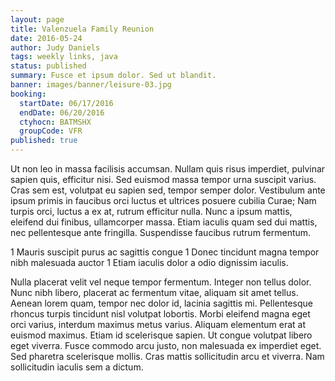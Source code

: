 ```yaml
---
layout: page
title: Valenzuela Family Reunion
date: 2016-05-24
author: Judy Daniels
tags: weekly links, java
status: published
summary: Fusce et ipsum dolor. Sed ut blandit.
banner: images/banner/leisure-03.jpg
booking:
  startDate: 06/17/2016
  endDate: 06/20/2016
  ctyhocn: BATMSHX
  groupCode: VFR
published: true
---
```

Ut non leo in massa facilisis accumsan. Nullam quis risus imperdiet, pulvinar sapien quis, efficitur nisi. Sed euismod massa tempor urna suscipit varius. Cras sem est, volutpat eu sapien sed, tempor semper dolor. Vestibulum ante ipsum primis in faucibus orci luctus et ultrices posuere cubilia Curae; Nam turpis orci, luctus a ex at, rutrum efficitur nulla. Nunc a ipsum mattis, eleifend dui finibus, ullamcorper massa. Etiam iaculis quam sed dui mattis, nec pellentesque ante fringilla. Suspendisse faucibus rutrum fermentum.

1 Mauris suscipit purus ac sagittis congue
1 Donec tincidunt magna tempor nibh malesuada auctor
1 Etiam iaculis dolor a odio dignissim iaculis.

Nulla placerat velit vel neque tempor fermentum. Integer non tellus dolor. Nunc nibh libero, placerat ac fermentum vitae, aliquam sit amet tellus. Aenean lorem quam, tempor nec dolor id, lacinia sagittis mi. Pellentesque rhoncus turpis tincidunt nisl volutpat lobortis. Morbi eleifend magna eget orci varius, interdum maximus metus varius. Aliquam elementum erat at euismod maximus. Etiam id scelerisque sapien. Ut congue volutpat libero eget viverra. Fusce commodo arcu justo, non malesuada ex imperdiet eget. Sed pharetra scelerisque mollis. Cras mattis sollicitudin arcu et viverra. Nam sollicitudin iaculis sem a dictum.
